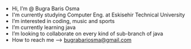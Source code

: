 - Hi, I’m @ Bugra Baris Osma
- I'm currently studying Computer Eng. at Eskisehir Technical University
- I’m interested in coding, music and sports
- I’m currently learning java 
- I’m looking to collaborate on every kind of sub-branch of java 
- How to reach me --> bugrabariosma@gmail.com 

<!---
BugraBarisOsma/BugraBarisOsma is a ✨ special ✨ repository because its `README.md` (this file) appears on your GitHub profile.
You can click the Preview link to take a look at your changes.
--->
